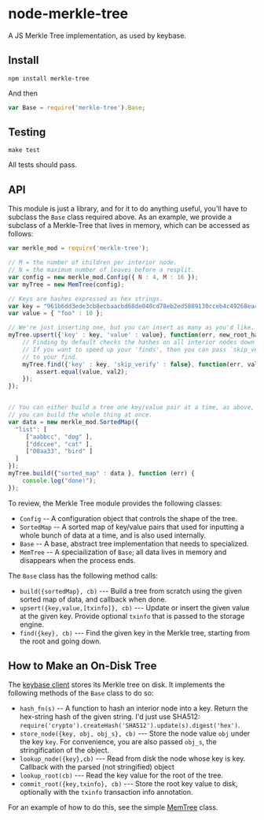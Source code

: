 # node-merkle-tree

A JS Merkle Tree implementation, as used by keybase.

## Install

```
npm install merkle-tree
```

And then

```javascript
var Base = require('merkle-tree').Base;
```

## Testing

```
make test
```

All tests should pass.

## API

This module is just a library, and for it to do anything useful, you'll have to subclass
the `Base` class required above. As an example, we provide a subclass of a Merkle-Tree
that lives in memory, which can be accessed as follows:

```javascript
var merkle_mod = require('merkle-tree');

// M = the number of children per interior node.
// N = the maximum number of leaves before a resplit.
var config = new merkle_mod.Config({ N : 4, M : 16 });
var myTree = new MemTree(config);

// Keys are hashes expressed as hex strings.
var key = "961b6dd3ede3cb8ecbaacbd68de040cd78eb2ed5889130cceb4c49268ea4d506";
var value = { "foo" : 10 };

// We're just inserting one, but you can insert as many as you'd like.
myTree.upsert({'key' : key, 'value' : value}, function(err, new_root_hash) {
	// Finding by default checks the hashes on all interior nodes down the tree.
	// If you want to speed up your 'finds', then you can pass `skip_verify : true`
	// to your find.
	myTree.find({'key' : key, 'skip_verify' : false}, function(err, val2) {
		assert.equal(value, val2);
	});
});


// You can either build a tree one key/value pair at a time, as above, or
// you can build the whole thing at once.
var data = new merkle_mod.SortedMap({
  "list": [
     ["aabbcc", "dog" ],
     ["ddccee", "cat" ],
     ["00aa33", "bird" ]
  ]
});
myTree.build({"sorted_map" : data }, function (err) {
	console.log("done!");
});
```

To review, the Merkle Tree module provides the following classes:

  - `Config` -- A configuration object that controls the shape of the tree.
  - `SortedMap` -- A sorted map of key/value pairs that used for inputting a whole bunch of data at a time,
     and is also used internally.
  - `Base` -- A base, abstract tree implementation that needs to specialized.
  - `MemTree` -- A speciailization of `Base`; all data lives in memory and disappears when the process ends.

The `Base` class has the following method calls:

  - `build({sortedMap}, cb)` --- Build a tree from scratch using the given sorted map of data, and callback
     when done.
  - `upsert({key,value,[txinfo]}, cb)` --- Update or insert the given value at the given key.  Provide optional
     `txinfo` that is passed to the storage engine.
  - `find({key}, cb)` --- Find the given key in the Merkle tree, starting from the root and going down.

## How to Make an On-Disk Tree

The [keybase client](https://github.com/keybase/node-client) stores its Merkle tree on disk.  It
implements the following methods of the `Base` class to do so:

  - `hash_fn(s)` -- A function to hash an interior node into a key.  Return the hex-string hash of the
    given string.  I'd just use SHA512: `require('crypto').createHash('SHA512').update(s).digest('hex')`.
  - `store_node({key, obj, obj_s}, cb)`  --- Store the node value `obj` under the key `key`.  For convenience,
    you are also passed `obj_s`, the stringification of the object.
  - `lookup_node({key},cb)` --- Read from disk the node whose key is key.  Callback with the parsed
    (not stringified) object
  - `lookup_root(cb)` --- Read the key value for the root of the tree.
  - `commit_root({key,txinfo}, cb)` --- Store the root key value to disk, optionally with the `txinfo`
    transaction info annotation.

For an example of how to do this, see the simple [MemTree](https://github.com/keybase/node-merkle-tree/blob/master/src/mem.iced) class.
